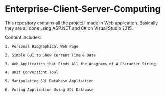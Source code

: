 # Enterprise-Client-Server-Computing
This repository contains all the project I made in Web application. Basically they are all done using ASP.NET and C# on Visual Studio 2015.  
  
Content includes:  


    1. Personal Biographical Web Page
      
    2. Simple GUI to Show Current Time & Date
      
    3. Web Application that Finds All the Anagrams of A Character String
      
    4. Unit Conversiont Tool 
      
    5. Manipulating SQL Database Application
      
    6. Voting Application Using SQL Database
      
    
